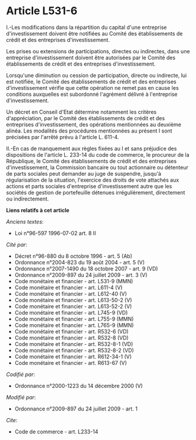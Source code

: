 # Article L531-6

I.-Les modifications dans la répartition du capital d'une entreprise d'investissement doivent être notifiées au Comité des
établissements de crédit et des entreprises d'investissement. 

Les prises ou extensions de participations, directes ou indirectes, dans une entreprise d'investissement doivent être
autorisées par le Comité des établissements de crédit et des entreprises d'investissement. 

Lorsqu'une diminution ou cession de participation, directe ou indirecte, lui est notifiée, le Comité des établissements de
crédit et des entreprises d'investissement vérifie que cette opération ne remet pas en cause les conditions auxquelles est
subordonné l'agrément délivré à l'entreprise d'investissement. 

Un décret en Conseil d'Etat détermine notamment les critères d'appréciation, par le Comité des établissements de crédit et
des entreprises d'investissement, des opérations mentionnées au deuxième alinéa. Les modalités des procédures mentionnées au
présent I sont précisées par l'arrêté prévu à l'article L. 611-4. 

II.-En cas de manquement aux règles fixées au I et sans préjudice des dispositions de l'article L. 233-14 du code de
commerce, le procureur de la République, le Comité des établissements de crédit et des entreprises d'investissement, la
Commission bancaire ou tout actionnaire ou détenteur de parts sociales peut demander au juge de suspendre, jusqu'à
régularisation de la situation, l'exercice des droits de vote attachés aux actions et parts sociales d'entreprise
d'investissement autre que les sociétés de gestion de portefeuille détenues irrégulièrement, directement ou indirectement.

**Liens relatifs à cet article**

_Anciens textes_:

  - Loi n°96-597 1996-07-02 art. 8 II

_Cité par_:

  - Décret n°96-880 du 8 octobre 1996 - art. 5 (Ab)
  - Ordonnance n°2004-823 du 19 août 2004 - art. 5 (V)
  - Ordonnance n°2007-1490 du 18 octobre 2007 - art. 9 (VD)
  - Ordonnance n°2009-897 du 24 juillet 2009 - art. 3 (V)
  - Code monétaire et financier - art. L531-9 (MMN)
  - Code monétaire et financier - art. L611-4 (V)
  - Code monétaire et financier - art. L612-40 (V)
  - Code monétaire et financier - art. L613-50-2 (V)
  - Code monétaire et financier - art. L613-52-2 (V)
  - Code monétaire et financier - art. L745-9 (VD)
  - Code monétaire et financier - art. L755-9 (MMN)
  - Code monétaire et financier - art. L765-9 (MMN)
  - Code monétaire et financier - art. R532-6 (VD)
  - Code monétaire et financier - art. R532-8 (VD)
  - Code monétaire et financier - art. R532-8-1 (VD)
  - Code monétaire et financier - art. R532-8-2 (VD)
  - Code monétaire et financier - art. R612-34-1 (V)
  - Code monétaire et financier - art. R613-67 (V)

_Codifié par_:

  - Ordonnance n°2000-1223 du 14 décembre 2000 (V)

_Modifié par_:

  - Ordonnance n°2009-897 du 24 juillet 2009 - art. 1

_Cite_:

  - Code de commerce - art. L233-14
